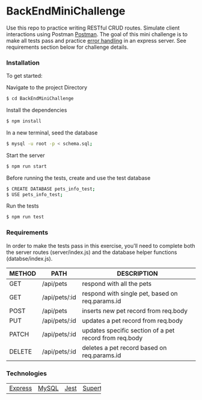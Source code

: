 # BackEndMiniChallenge

Use this repo to practice writing RESTful CRUD routes. Simulate client interactions using Postman <a href="https://www.postman.com/downloads/">Postman</a>. The goal of this mini challenge is to make all tests pass and practice <a href="http://expressjs.com/en/guide/error-handling.html">error handling</a> in an express server. See requirements section below for challenge details.

### Installation

To get started:

Navigate to the project Directory

```sh
$ cd BackEndMiniChallenge
```

Install the dependencies

```sh
$ npm install
```

In a new terminal, seed the database

```sh
$ mysql -u root -p < schema.sql;
```

Start the server

```sh
$ npm run start
```

Before running the tests, create and use the test database

```sh
$ CREATE DATABASE pets_info_test;
$ USE pets_info_test;
```

Run the tests

```sh
$ npm run test
```

### Requirements

In order to make the tests pass in this exercise, you'll need to complete both the server routes (server/index.js) and the database helper functions (databse/index.js).

| METHOD | PATH          | DESCRIPTION                                            |
| ------ | ------------- | ------------------------------------------------------ |
| GET    | /api/pets     | respond with all the pets                              |
| GET    | /api/pets/:id | respond with single pet, based on req.params.id        |
| POST   | /api/pets     | inserts new pet record from req.body                   |
| PUT    | /api/pets/:id | updates a pet record from req.body                     |
| PATCH  | /api/pets/:id | updates specific section of a pet record from req.body |
| DELETE | /api/pets/:id | deletes a pet record based on req.params.id            |

### Technologies

<table style="width:50%">
  <tr>
    <td><a href="http://expressjs.com">Express</a></td>
     <td><a href="https://www.mysql.com/">MySQL</a></td>
    <td><a href="https://jestjs.io/">Jest</a></td>
    <td><a href="https://www.npmjs.com/package/supertest">Supertest</a></td>

  </tr>
</table>
